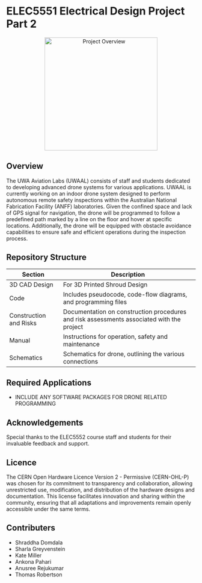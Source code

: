 
# ELEC5551 Electrical Design Project Part 2
<p align="center">
<img src="https://github.com/user-attachments/assets/5a626b37-6653-443f-b210-c34e8137d947" alt="Project Overview" width="300">
</p>

## Overview
The UWA Aviation Labs (UWAAL) consists of staff and students dedicated to developing advanced drone systems for various applications. UWAAL is currently working on an indoor drone system designed to perform autonomous remote safety inspections within the Australian National Fabrication Facility (ANFF) laboratories. Given the confined space and lack of GPS signal for navigation, the drone will be programmed to follow a predefined path marked by a line on the floor and hover at specific locations. Additionally, the drone will be equipped with obstacle avoidance capabilities to ensure safe and efficient operations during the inspection process.

## Repository Structure

| Section                   | Description                                                               |
| ------------------------- | ------------------------------------------------------------------------- |
| 3D CAD Design             | For 3D Printed Shroud Design              |
| Code                      | Includes pseudocode, code-flow diagrams, and programming files                               |
| Construction and Risks    | Documentation on construction procedures and risk assessments associated with the project |
| Manual                    | Instructions for operation, safety and maintenance                     |
| Schematics                | Schematics for drone, outlining the various connections                           |

## Required Applications
* INCLUDE ANY SOFTWARE PACKAGES FOR DRONE RELATED PROGRAMMING

## Acknowledgements
Special thanks to the ELEC5552 course staff and students for their invaluable feedback and support.

## Licence
The CERN Open Hardware Licence Version 2 - Permissive (CERN-OHL-P) was chosen for its commitment to transparency and collaboration, allowing unrestricted use, modification, and distribution of the hardware designs and documentation. This license facilitates innovation and sharing within the community, ensuring that all adaptations and improvements remain openly accessible under the same terms.

## Contributers
* Shraddha Domdala 
* Sharla Greyvenstein 
* Kate Miller 
* Ankona Pahari
* Anusree Rejukumar
* Thomas Robertson

